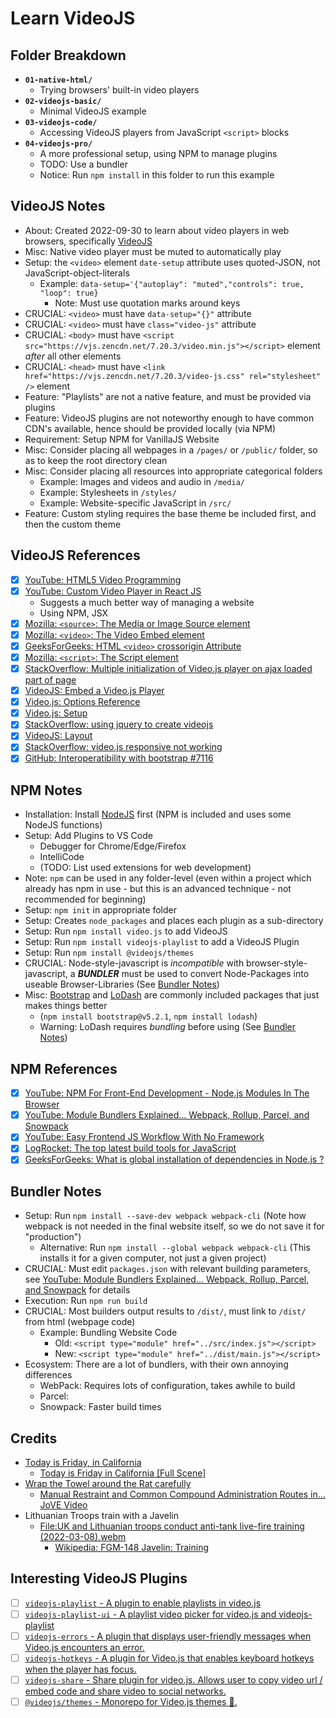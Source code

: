 
# Learn VideoJS

## Folder Breakdown
- **`01-native-html/`**
  - Trying browsers' built-in video players
- **`02-videojs-basic/`**
  - Minimal VideoJS example
- **`03-videojs-code/`**
  - Accessing VideoJS players from JavaScript `<script>` blocks
- **`04-videojs-pro/`**
  - A more professional setup, using NPM to manage plugins
  - TODO: Use a bundler
  - Notice: Run `` npm install `` in this folder to run this example

## VideoJS Notes
- About: Created 2022-09-30 to learn about video players in web browsers, specifically [VideoJS](https://videojs.com/)
- Misc: Native video player must be muted to automatically play
- Setup: the `<video>` element `` date-setup `` attribute uses quoted-JSON, not JavaScript-object-literals
  - Example: `` data-setup='{"autoplay": "muted","controls": true, "loop": true} ``
    - Note: Must use quotation marks around keys
- CRUCIAL: `<video>`  must have `` data-setup="{}" `` attribute
- CRUCIAL: `<video>`  must have `` class="video-js" `` attribute
- CRUCIAL: `<body>`   must have `` <script src="https://vjs.zencdn.net/7.20.3/video.min.js"></script> `` element *after* all other elements
- CRUCIAL: `<head>`   must have `` <link href="https://vjs.zencdn.net/7.20.3/video-js.css" rel="stylesheet" /> `` element
- Feature: "Playlists" are not a native feature, and must be provided via plugins
- Feature: VideoJS plugins are not noteworthy enough to have common CDN's available, hence should be provided locally (via NPM)
- Requirement: Setup NPM for VanillaJS Website
- Misc: Consider placing all webpages in a `/pages/` or `/public/` folder, so as to keep the root directory clean
- Misc: Consider placing all resources into appropriate categorical folders
  - Example: Images and videos and audio in `/media/`
  - Example: Stylesheets in `/styles/`
  - Example: Website-specific JavaScript in `/src/`
- Feature: Custom styling requires the base theme be included first, and then the custom theme

## VideoJS References
- [x] [YouTube: HTML5 Video Programming](https://www.youtube.com/playlist?list=PLSkTiyK6-uFd85cPVw6RcXn9MFNwms6L3)
- [x] [YouTube: Custom Video Player in React JS](https://www.youtube.com/watch?v=oITDcIjJBlY)
  - Suggests a much better way of managing a website
  - Using NPM, JSX
- [x] [Mozilla: `<source>`: The Media or Image Source element](https://developer.mozilla.org/en-US/docs/Web/HTML/Element/source)
- [x] [Mozilla: `<video>`: The Video Embed element](https://developer.mozilla.org/en-US/docs/Web/HTML/Element/video)
- [x] [GeeksForGeeks: HTML `<video>` crossorigin Attribute](https://www.geeksforgeeks.org/html-video-crossorigin-attribute/)
- [x] [Mozilla: `<script>`: The Script element](https://developer.mozilla.org/en-US/docs/Web/HTML/Element/script)
- [x] [StackOverflow: Multiple initialization of Video.js player on ajax loaded part of page](https://stackoverflow.com/questions/14070127/multiple-initialization-of-video-js-player-on-ajax-loaded-part-of-page)
- [x] [VideoJS: Embed a Video.js Player](https://videojs.com/guides/embeds/)
- [x] [Video.js: Options Reference](https://videojs.com/guides/options/)
- [x] [Video.js: Setup](https://videojs.com/guides/setup/)
- [x] [StackOverflow: using jquery to create videojs](https://stackoverflow.com/questions/26356193/using-jquery-to-create-videojs)
- [x] [VideoJS: Layout](https://videojs.com/guides/layout/)
- [x] [StackOverflow: video.js responsive not working](https://stackoverflow.com/questions/24290484/video-js-responsive-not-working)
- [x] [GitHub: Interoperatibility with bootstrap #7116](https://github.com/videojs/video.js/issues/7116)

## NPM Notes
- Installation: Install [NodeJS](https://nodejs.org/en/) first (NPM is included and uses some NodeJS functions)
- Setup: Add Plugins to VS Code
  - Debugger for Chrome/Edge/Firefox
  - IntelliCode
  - (TODO: List used extensions for web development)
- Note: `npm` can be used in any folder-level (even within a project which already has npm in use - but this is an advanced technique - not recommended for beginning)
- Setup: `` npm init `` in appropriate folder
- Setup: Creates `node_packages` and places each plugin as a sub-directory
- Setup: Run `` npm install video.js `` to add VideoJS
- Setup: Run `` npm install videojs-playlist `` to add a VideoJS Plugin
- Setup: Run `` npm install @videojs/themes ``
- CRUCIAL: Node-style-javascript is *incompatible* with browser-style-javascript, a ***BUNDLER*** must be used to convert Node-Packages into useable Browser-Libraries (See [Bundler Notes](#bundler-notes))
- Misc: [Bootstrap](https://www.npmjs.com/package/bootstrap) and [LoDash](https://lodash.com/) are commonly included packages that just makes things better
  - (`` npm install bootstrap@v5.2.1 ``, `` npm install lodash ``)
  - Warning: LoDash requires *bundling* before using (See [Bundler Notes](#bundler-notes))

## NPM References
- [x] [YouTube: NPM For Front-End Development - Node.js Modules In The Browser](https://www.youtube.com/watch?v=dHHEz-qDvko)
- [x] [YouTube: Module Bundlers Explained... Webpack, Rollup, Parcel, and Snowpack](https://www.youtube.com/watch?v=5IG4UmULyoA)
- [x] [YouTube: Easy Frontend JS Workflow With No Framework](https://www.youtube.com/watch?v=8rD9amRSOQY)
- [x] [LogRocket: The top latest build tools for JavaScript](https://blog.logrocket.com/the-top-latest-build-tools-for-javascript/)
- [x] [GeeksForGeeks: What is global installation of dependencies in Node.js ?](https://www.geeksforgeeks.org/what-is-global-installation-of-dependencies-in-node-js/)

## Bundler Notes
- Setup: Run `` npm install --save-dev webpack webpack-cli `` (Note how webpack is not needed in the final website itself, so we do not save it for "production")
  - Alternative: Run `` npm install --global webpack webpack-cli `` (This installs it for a given computer, not just a given project)
- CRUCIAL: Must edit `packages.json` with relevant building parameters, see [YouTube: Module Bundlers Explained... Webpack, Rollup, Parcel, and Snowpack](https://www.youtube.com/watch?v=5IG4UmULyoA) for details
- Execution: Run `` npm run build ``
- CRUCIAL: Most builders output results to `/dist/`, must link to `/dist/` from html (webpage code)
  - Example: Bundling Website Code
    - Old: `` <script type="module" href="../src/index.js"></script> `` 
    - New: `` <script type="module" href="../dist/main.js"></script> ``
- Ecosystem: There are a lot of bundlers, with their own annoying differences
  - WebPack: Requires lots of configuration, takes awhile to build
  - Parcel: 
  - Snowpack: Faster build times

## Credits
- [Today is Friday, in California](https://www.youtube.com/watch?v=9WaYCdQ8FOQ)
  - [Today is Friday in California [Full Scene]](https://www.youtube.com/watch?v=m1CW3MrwTeY)
- [Wrap the Towel around the Rat carefully](https://www.youtube.com/watch?v=BTH40ElpYow)
  - [Manual Restraint and Common Compound Administration Routes in… JoVE Video](https://www.youtube.com/watch?v=s9skgg7dHIA)
- Lithuanian Troops train with a Javelin
  - [File:UK and Lithuanian troops conduct anti-tank live-fire training (2022-03-08).webm](https://en.wikipedia.org/wiki/File:UK_and_Lithuanian_troops_conduct_anti-tank_live-fire_training_(2022-03-08).webm)
    - [Wikipedia: FGM-148 Javelin: Training](https://en.wikipedia.org/wiki/FGM-148_Javelin#Training)

## Interesting VideoJS Plugins
- [ ] [`videojs-playlist` - A plugin to enable playlists in video.js](https://www.npmjs.com/package/videojs-playlist)
- [ ] [`videojs-playlist-ui` - A playlist video picker for video.js and videojs-playlist](https://www.npmjs.com/package/videojs-playlist-ui)
- [ ] [`videojs-errors` - A plugin that displays user-friendly messages when Video.js encounters an error.](https://www.npmjs.com/package/videojs-errors)
- [ ] [`videojs-hotkeys` - A plugin for Video.js that enables keyboard hotkeys when the player has focus.](https://www.npmjs.com/package/videojs-hotkeys)
- [ ] [`videojs-share` - Share plugin for video.js. Allows user to copy video url / embed code and share video to social networks.](https://www.npmjs.com/package/videojs-share)
- [ ] [`@videojs/themes` - Monorepo for Video.js themes 💅.](https://www.npmjs.com/package/@videojs/themes)
